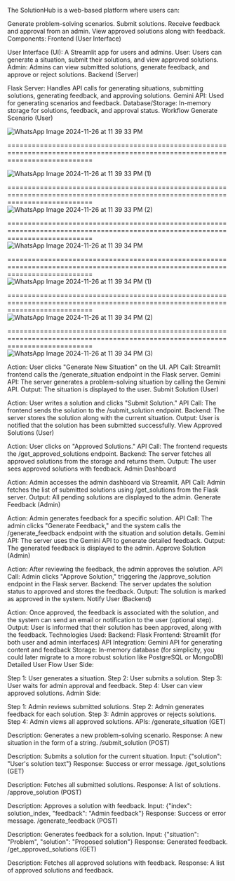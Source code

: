 The SolutionHub is a web-based platform where users can:


Generate problem-solving scenarios.
Submit solutions.
Receive feedback and approval from an admin.
View approved solutions along with feedback.
Components:
Frontend (User Interface)

User Interface (UI): A Streamlit app for users and admins.
User: Users can generate a situation, submit their solutions, and view approved solutions.
Admin: Admins can view submitted solutions, generate feedback, and approve or reject solutions.
Backend (Server)

Flask Server: Handles API calls for generating situations, submitting solutions, generating feedback, and approving solutions.
Gemini API: Used for generating scenarios and feedback.
Database/Storage: In-memory storage for solutions, feedback, and approval status.
Workflow
Generate Scenario (User)

![WhatsApp Image 2024-11-26 at 11 39 33 PM](https://github.com/user-attachments/assets/b27b182c-4a6c-413b-92cb-9f79a151581e)

=================================================================================================================================

![WhatsApp Image 2024-11-26 at 11 39 33 PM (1)](https://github.com/user-attachments/assets/f4e50208-5ad5-4b02-88d2-3f2e8e642688)

=================================================================================================================================
![WhatsApp Image 2024-11-26 at 11 39 33 PM (2)](https://github.com/user-attachments/assets/b526d7bb-63ec-43db-8ab8-ce5a8247a269)

=================================================================================================================================
![WhatsApp Image 2024-11-26 at 11 39 34 PM](https://github.com/user-attachments/assets/c8204124-fac9-473c-a821-e5e5404eef9d)

=================================================================================================================================
![WhatsApp Image 2024-11-26 at 11 39 34 PM (1)](https://github.com/user-attachments/assets/0a0a69e5-4684-4a92-881a-3a25fa35dd8e)

=================================================================================================================================
![WhatsApp Image 2024-11-26 at 11 39 34 PM (2)](https://github.com/user-attachments/assets/0edce9e4-5228-46c1-b4a7-662ec584a286)

=================================================================================================================================
![WhatsApp Image 2024-11-26 at 11 39 34 PM (3)](https://github.com/user-attachments/assets/e4839dd2-5c8e-4965-a7fc-306d6b5333fb)


Action: User clicks "Generate New Situation" on the UI.
API Call: Streamlit frontend calls the /generate_situation endpoint in the Flask server.
Gemini API: The server generates a problem-solving situation by calling the Gemini API.
Output: The situation is displayed to the user.
Submit Solution (User)

Action: User writes a solution and clicks "Submit Solution."
API Call: The frontend sends the solution to the /submit_solution endpoint.
Backend: The server stores the solution along with the current situation.
Output: User is notified that the solution has been submitted successfully.
View Approved Solutions (User)

Action: User clicks on "Approved Solutions."
API Call: The frontend requests the /get_approved_solutions endpoint.
Backend: The server fetches all approved solutions from the storage and returns them.
Output: The user sees approved solutions with feedback.
Admin Dashboard

Action: Admin accesses the admin dashboard via Streamlit.
API Call: Admin fetches the list of submitted solutions using /get_solutions from the Flask server.
Output: All pending solutions are displayed to the admin.
Generate Feedback (Admin)

Action: Admin generates feedback for a specific solution.
API Call: The admin clicks "Generate Feedback," and the system calls the /generate_feedback endpoint with the situation and solution details.
Gemini API: The server uses the Gemini API to generate detailed feedback.
Output: The generated feedback is displayed to the admin.
Approve Solution (Admin)

Action: After reviewing the feedback, the admin approves the solution.
API Call: Admin clicks "Approve Solution," triggering the /approve_solution endpoint in the Flask server.
Backend: The server updates the solution status to approved and stores the feedback.
Output: The solution is marked as approved in the system.
Notify User (Backend)

Action: Once approved, the feedback is associated with the solution, and the system can send an email or notification to the user (optional step).
Output: User is informed that their solution has been approved, along with the feedback.
Technologies Used:
Backend: Flask
Frontend: Streamlit (for both user and admin interfaces)
API Integration: Gemini API for generating content and feedback
Storage: In-memory database (for simplicity, you could later migrate to a more robust solution like PostgreSQL or MongoDB)
Detailed User Flow
User Side:

Step 1: User generates a situation.
Step 2: User submits a solution.
Step 3: User waits for admin approval and feedback.
Step 4: User can view approved solutions.
Admin Side:

Step 1: Admin reviews submitted solutions.
Step 2: Admin generates feedback for each solution.
Step 3: Admin approves or rejects solutions.
Step 4: Admin views all approved solutions.
APIs:
/generate_situation (GET)

Description: Generates a new problem-solving scenario.
Response: A new situation in the form of a string.
/submit_solution (POST)

Description: Submits a solution for the current situation.
Input: {"solution": "User's solution text"}
Response: Success or error message.
/get_solutions (GET)

Description: Fetches all submitted solutions.
Response: A list of solutions.
/approve_solution (POST)

Description: Approves a solution with feedback.
Input: {"index": solution_index, "feedback": "Admin feedback"}
Response: Success or error message.
/generate_feedback (POST)

Description: Generates feedback for a solution.
Input: {"situation": "Problem", "solution": "Proposed solution"}
Response: Generated feedback.
/get_approved_solutions (GET)

Description: Fetches all approved solutions with feedback.
Response: A list of approved solutions and feedback.
